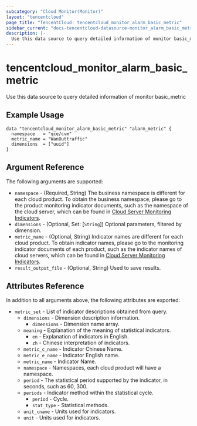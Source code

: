 ```yaml
---
subcategory: "Cloud Monitor(Monitor)"
layout: "tencentcloud"
page_title: "TencentCloud: tencentcloud_monitor_alarm_basic_metric"
sidebar_current: "docs-tencentcloud-datasource-monitor_alarm_basic_metric"
description: |-
  Use this data source to query detailed information of monitor basic_metric
---
```


# tencentcloud_monitor_alarm_basic_metric

Use this data source to query detailed information of monitor basic_metric

## Example Usage

```hcl
data "tencentcloud_monitor_alarm_basic_metric" "alarm_metric" {
  namespace   = "qce/cvm"
  metric_name = "WanOuttraffic"
  dimensions  = ["uuid"]
}
```

## Argument Reference

The following arguments are supported:

* `namespace` - (Required, String) The business namespace is different for each cloud product. To obtain the business namespace, please go to the product monitoring indicator documents, such as the namespace of the cloud server, which can be found in [Cloud Server Monitoring Indicators](https://cloud.tencent.com/document/product/248/6843 ).
* `dimensions` - (Optional, Set: [`String`]) Optional parameters, filtered by dimension.
* `metric_name` - (Optional, String) Indicator names are different for each cloud product. To obtain indicator names, please go to the monitoring indicator documents of each product, such as the indicator names of cloud servers, which can be found in [Cloud Server Monitoring Indicators]( https://cloud.tencent.com/document/product/248/6843).
* `result_output_file` - (Optional, String) Used to save results.

## Attributes Reference

In addition to all arguments above, the following attributes are exported:

* `metric_set` - List of indicator descriptions obtained from query.
  * `dimensions` - Dimension description information.
    * `dimensions` - Dimension name array.
  * `meaning` - Explanation of the meaning of statistical indicators.
    * `en` - Explanation of indicators in English.
    * `zh` - Chinese interpretation of indicators.
  * `metric_c_name` - Indicator Chinese Name.
  * `metric_e_name` - Indicator English name.
  * `metric_name` - Indicator Name.
  * `namespace` - Namespaces, each cloud product will have a namespace.
  * `period` - The statistical period supported by the indicator, in seconds, such as 60, 300.
  * `periods` - Indicator method within the statistical cycle.
    * `period` - Cycle.
    * `stat_type` - Statistical methods.
  * `unit_cname` - Units used for indicators.
  * `unit` - Units used for indicators.



